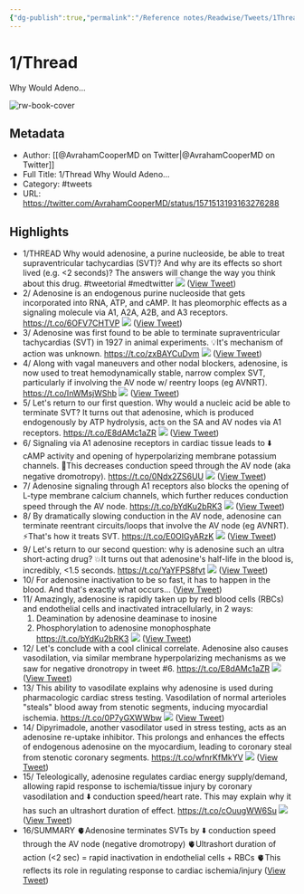 ```yaml
---
{"dg-publish":true,"permalink":"/Reference notes/Readwise/Tweets/1Thread◙Why Would Adeno.../"}
---
```


# 1/Thread
Why Would Adeno...

![rw-book-cover](https://pbs.twimg.com/profile_images/1563181858556465152/oAUdskJW.jpg)

## Metadata
- Author: [[@AvrahamCooperMD on Twitter\|@AvrahamCooperMD on Twitter]]
- Full Title: 1/Thread
Why Would Adeno...
- Category: #tweets
- URL: https://twitter.com/AvrahamCooperMD/status/1571513193163276288

## Highlights
- 1/THREAD
  Why would adenosine, a purine nucleoside, be able to treat supraventricular tachycardias (SVT)?
  And why are its effects so short lived (e.g. <2 seconds)?
  The answers will change the way you think about this drug. 
  #tweetorial #medtwitter 
  ![](https://pbs.twimg.com/media/Fc8etkmWQAMAGCW.png) ([View Tweet](https://twitter.com/AvrahamCooperMD/status/1571513193163276288))
- 2/
  Adenosine is an endogenous purine nucleoside that gets incorporated into RNA, ATP, and cAMP.
  It has pleomorphic effects as a signaling molecule via A1, A2A, A2B, and A3 receptors.
  https://t.co/6OFV7CHTVP 
  ![](https://pbs.twimg.com/media/Fc8e2uRXoAA5XIv.png) ([View Tweet](https://twitter.com/AvrahamCooperMD/status/1571513197676449792))
- 3/
  Adenosine was first found to be able to terminate supraventricular tachycardias (SVT) in 1927 in animal experiments. 
  💡It's mechanism of action was unknown.
  https://t.co/zxBAYCuDvm 
  ![](https://pbs.twimg.com/media/Fc8e8-EXoAISHFd.png) ([View Tweet](https://twitter.com/AvrahamCooperMD/status/1571513202206203906))
- 4/
  Along with vagal maneuvers and other nodal blockers, adenosine, is now used to treat hemodynamically stable, narrow complex SVT, particularly if involving the AV node w/ reentry loops (eg AVNRT).
  https://t.co/InWMsjWShb 
  ![](https://pbs.twimg.com/media/Fc8fMBmXEAI3kAn.jpg) ([View Tweet](https://twitter.com/AvrahamCooperMD/status/1571513208371912705))
- 5/
  Let's return to our first question. Why would a nucleic acid be able to terminate SVT?
  It turns out that adenosine, which is produced endogenously by ATP hydrolysis, acts on the SA and AV nodes via A1 receptors. 
  https://t.co/E8dAMc1aZR 
  ![](https://pbs.twimg.com/media/Fc8fXzHXoAMYQ0N.jpg) ([View Tweet](https://twitter.com/AvrahamCooperMD/status/1571513213941858310))
- 6/
  Signaling via A1 adenosine receptors in cardiac tissue leads to ⬇️ cAMP activity and opening of hyperpolarizing membrane potassium channels. 
  🔑This decreases conduction speed through the AV node (aka negative dromotropy).
  https://t.co/0Ndx2ZS6UU 
  ![](https://pbs.twimg.com/media/Fc8fgPkXEAsj4y2.jpg) ([View Tweet](https://twitter.com/AvrahamCooperMD/status/1571513219411238912))
- 7/
  Adenosine signaling through A1 receptors also blocks the opening of L-type membrane calcium channels, which further reduces conduction speed through the AV node.
  https://t.co/bYdKu2bRK3 
  ![](https://pbs.twimg.com/media/Fc8f0GhXkAMIzRd.jpg) ([View Tweet](https://twitter.com/AvrahamCooperMD/status/1571513224507293699))
- 8/
  By dramatically slowing conduction in the AV node, adenosine can terminate reentrant circuits/loops that involve the AV node (eg AVNRT). 
  ⚡️That's how it treats SVT.
  https://t.co/E0OIGyARzK 
  ![](https://pbs.twimg.com/media/Fc8gK2gXgAEy8CW.png) ([View Tweet](https://twitter.com/AvrahamCooperMD/status/1571513229280436227))
- 9/
  Let's return to our second question: why is adenosine such an ultra short-acting drug?
  💥It turns out that adenosine's half-life in the blood is, incredibly, <1.5 seconds. 
  https://t.co/YaYFPS8fvt 
  ![](https://pbs.twimg.com/media/Fc8gUn9XgAAk2nV.png) ([View Tweet](https://twitter.com/AvrahamCooperMD/status/1571513233667653632))
- 10/
  For adenosine inactivation to be so fast, it has to happen in the blood.
  And that's exactly what occurs... ([View Tweet](https://twitter.com/AvrahamCooperMD/status/1571513236154990592))
- 11/
  Amazingly, adenosine is rapidly taken up by red blood cells (RBCs) and endothelial cells and inactivated intracellularly, in 2 ways:
  1. Deamination by adenosine deaminase to inosine
  2. Phosphorylation to adenosine monophosphate
  https://t.co/bYdKu2bRK3 
  ![](https://pbs.twimg.com/media/Fc8gxEoXoAMMqDQ.png) ([View Tweet](https://twitter.com/AvrahamCooperMD/status/1571513240055603201))
- 12/
  Let's conclude with a cool clinical correlate.
  Adenosine also causes vasodilation, via similar membrane hyperpolarizing mechanisms as we saw for negative dronotropy in tweet #6.
  https://t.co/E8dAMc1aZR 
  ![](https://pbs.twimg.com/media/Fc8iCt-XgAA1SEM.png) ([View Tweet](https://twitter.com/AvrahamCooperMD/status/1571513244795142146))
- 13/
  This ability to vasodilate explains why adenosine is used during pharmacologic cardiac stress testing. 
  Vasodilation of normal arterioles "steals" blood away from stenotic segments, inducing myocardial ischemia. 
  https://t.co/0P7yGXWWbw 
  ![](https://pbs.twimg.com/media/Fc8iKKHWAAEzm4p.jpg) ([View Tweet](https://twitter.com/AvrahamCooperMD/status/1571513249878663169))
- 14/
  Dipyrimadole, another vasodilator used in stress testing, acts as an adenosine re-uptake inhibitor. 
  This prolongs and enhances the effects of endogenous adenosine on the myocardium, leading to coronary steal from stenotic coronary segments. 
  https://t.co/wfnrKfMkYV 
  ![](https://pbs.twimg.com/media/Fc8iRBGWAAEsGUf.jpg) ([View Tweet](https://twitter.com/AvrahamCooperMD/status/1571513255918460928))
- 15/
  Teleologically, adenosine regulates cardiac energy supply/demand, allowing rapid response to ischemia/tissue injury by coronary vasodilation and ⬇️ conduction speed/heart rate. 
  This may explain why it has such an ultrashort duration of effect. 
  https://t.co/cOuugWW6Su 
  ![](https://pbs.twimg.com/media/Fc8ijzSXgAImgv7.png) ([View Tweet](https://twitter.com/AvrahamCooperMD/status/1571513261043892229))
- 16/SUMMARY
  🫀Adenosine terminates SVTs by ⬇️ conduction speed through the AV node (negative dromotropy)
  🫀Ultrashort duration of action (<2 sec) = rapid inactivation in endothelial cells + RBCs
  🫀This reflects its role in regulating response to cardiac ischemia/injury ([View Tweet](https://twitter.com/AvrahamCooperMD/status/1571513263602417666))
